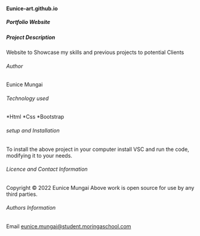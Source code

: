 #### Eunice-art.github.io
##### *Portfolio Website*

##### *Project Description*
<p> Website to Showcase my skills and previous projects to potential Clients<p>

###### *Author*
<p> Eunice Mungai<p>

###### *Technology used*
   *Html
   *Css
   *Bootstrap

###### *setup and Installation*
To install the above project in your computer install VSC and run the code, modifying it to your needs.

###### *Licence and Contact Information*
Copyright © 2022 Eunice Mungai Above work is open source for use by any third parties. 

###### *Authors Information*
Email eunice.mungai@student.moringaschool.com
